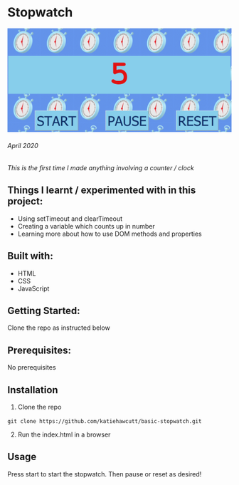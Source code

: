# Stopwatch

![Stopwatch](./Images/stopwatch-screenshot.PNG)

###### April 2020

_This is the first time I made anything involving a counter / clock_

## Things I learnt / experimented with in this project:

- Using setTimeout and clearTimeout
- Creating a variable which counts up in number
- Learning more about how to use DOM methods and properties

## Built with:

- HTML
- CSS
- JavaScript

## Getting Started:

Clone the repo as instructed below

## Prerequisites:

No prerequisites

## Installation

1.  Clone the repo

`git clone https://github.com/katiehawcutt/basic-stopwatch.git`

2. Run the index.html in a browser

## Usage

Press start to start the stopwatch. Then pause or reset as desired!
